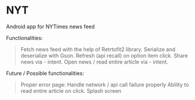 # NYT

Android app for NYTimes news feed 

Functionalities:
> Fetch news feed with the help of Retrtofit2 library.
> Serialize and deserialize with Gson.
> Refresh (api recall) on option item click.
> Share news via - intent.
> Open news / read entire article via - intent.


Future / Possible functionalities:
> Proper error page: Handle network / api call failure properly
> Ability to read entire article on click.
> Splash screen

